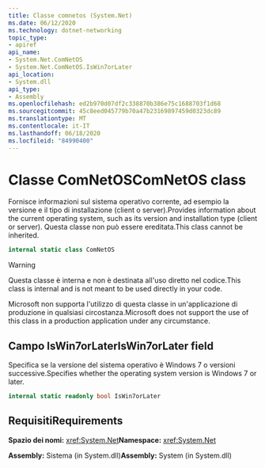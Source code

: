 ```yaml
---
title: Classe comnetos (System.Net)
ms.date: 06/12/2020
ms.technology: dotnet-networking
topic_type:
- apiref
api_name:
- System.Net.ComNetOS
- System.Net.ComNetOS.IsWin7orLater
api_location:
- System.dll
api_type:
- Assembly
ms.openlocfilehash: ed2b970d07df2c338870b386e75c1688703f1d68
ms.sourcegitcommit: 45c8eed045779b70a47b23169897459d0323dc89
ms.translationtype: MT
ms.contentlocale: it-IT
ms.lasthandoff: 06/18/2020
ms.locfileid: "84990400"
---
```

# <a name="comnetos-class"></a><span data-ttu-id="fd3bb-102">Classe ComNetOS</span><span class="sxs-lookup"><span data-stu-id="fd3bb-102">ComNetOS class</span></span>

<span data-ttu-id="fd3bb-103">Fornisce informazioni sul sistema operativo corrente, ad esempio la versione e il tipo di installazione (client o server).</span><span class="sxs-lookup"><span data-stu-id="fd3bb-103">Provides information about the current operating system, such as its version and installation type (client or server).</span></span> <span data-ttu-id="fd3bb-104">Questa classe non può essere ereditata.</span><span class="sxs-lookup"><span data-stu-id="fd3bb-104">This class cannot be inherited.</span></span>
  
```csharp  
internal static class ComNetOS
```

> [!WARNING]
> <span data-ttu-id="fd3bb-105">Questa classe è interna e non è destinata all'uso diretto nel codice.</span><span class="sxs-lookup"><span data-stu-id="fd3bb-105">This class is internal and is not meant to be used directly in your code.</span></span>
>
> <span data-ttu-id="fd3bb-106">Microsoft non supporta l'utilizzo di questa classe in un'applicazione di produzione in qualsiasi circostanza.</span><span class="sxs-lookup"><span data-stu-id="fd3bb-106">Microsoft does not support the use of this class in a production application under any circumstance.</span></span>

## <a name="iswin7orlater-field"></a><span data-ttu-id="fd3bb-107">Campo IsWin7orLater</span><span class="sxs-lookup"><span data-stu-id="fd3bb-107">IsWin7orLater field</span></span>

<span data-ttu-id="fd3bb-108">Specifica se la versione del sistema operativo è Windows 7 o versioni successive.</span><span class="sxs-lookup"><span data-stu-id="fd3bb-108">Specifies whether the operating system version is Windows 7 or later.</span></span>

```csharp
internal static readonly bool IsWin7orLater
```

## <a name="requirements"></a><span data-ttu-id="fd3bb-109">Requisiti</span><span class="sxs-lookup"><span data-stu-id="fd3bb-109">Requirements</span></span>

<span data-ttu-id="fd3bb-110">**Spazio dei nomi:** <xref:System.Net></span><span class="sxs-lookup"><span data-stu-id="fd3bb-110">**Namespace:** <xref:System.Net></span></span>

<span data-ttu-id="fd3bb-111">**Assembly:** Sistema (in System.dll)</span><span class="sxs-lookup"><span data-stu-id="fd3bb-111">**Assembly:** System (in System.dll)</span></span>
